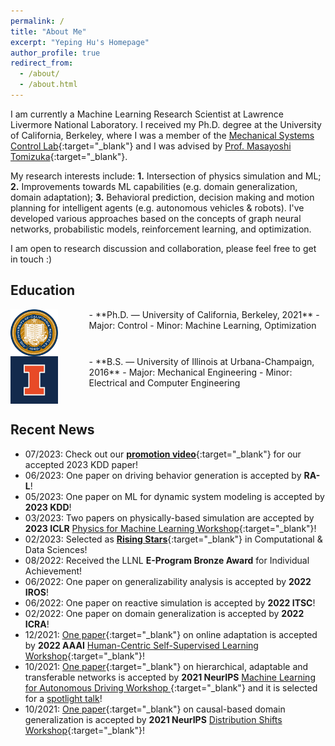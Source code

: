 ```yaml
---
permalink: /
title: "About Me"
excerpt: "Yeping Hu's Homepage"
author_profile: true
redirect_from: 
  - /about/
  - /about.html
---
```


I am currently a Machine Learning Research Scientist at Lawrence Livermore National Laboratory. I received my Ph.D. degree at the University of California, Berkeley, where I was a member of the [Mechanical Systems Control Lab](https://msc.berkeley.edu){:target="_blank"} and I was advised by [Prof. Masayoshi Tomizuka](https://me.berkeley.edu/people/masayoshi-tomizuka/){:target="_blank"}. 

My research interests include: **1.** Intersection of physics simulation and ML; **2.** Improvements towards ML capabilities (e.g. domain generalization, domain adaptation); **3.** Behavioral prediction, decision making and motion planning for intelligent agents (e.g. autonomous vehicles & robots). I've developed various approaches based on the concepts of graph neural networks, probabilistic models, reinforcement learning, and optimization.

I am open to research discussion and collaboration, please feel free to get in touch :)

## Education

<img style="float: left; margin-right: 50px" src="/images/UCB.jpg" width="15%">
- **Ph.D. — University of California, Berkeley, 2021**
  - Major: Control          
  - Minor: Machine Learning, Optimization
  <br clear="left"/>

<img style="float: left; margin-right: 50px;" src="/images/UIUC.jpg" width="15%">
- **B.S. — University of Illinois at Urbana-Champaign, 2016**
  - Major: Mechanical Engineering
  - Minor: Electrical and Computer Engineering
  <br clear="left"/>

## Recent News
- 07/2023: Check out our [**promotion video**](https://youtu.be/R_CKSwgW5lg){:target="_blank"} for our accepted 2023 KDD paper! 
- 06/2023: One paper on driving behavior generation is accepted by **RA-L**!
- 05/2023: One paper on ML for dynamic system modeling is accepted by **2023 KDD**!
- 03/2023: Two papers on physically-based simulation are accepted by **2023 ICLR** [Physics for Machine Learning Workshop](https://physics4ml.github.io/){:target="_blank"}!
- 02/2023: Selected as [**Rising Stars**](https://risingstars.oden.utexas.edu/){:target="_blank"} in Computational & Data Sciences!
- 08/2022: Received the LLNL **E-Program Bronze Award** for Individual Achievement!
- 06/2022: One paper on generalizability analysis is accepted by **2022 IROS**!
- 06/2022: One paper on reactive simulation is accepted by **2022 ITSC**!
- 02/2022: One paper on domain generalization is accepted by **2022  ICRA**!
- 12/2021: [One paper](https://arxiv.org/abs/2112.06129){:target="_blank"} on online adaptation is accepted by **2022 AAAI** [Human-Centric Self-Supervised Learning Workshop](https://hcssl.github.io/AAAI-22/){:target="_blank"}!
- 10/2021: [One paper](https://arxiv.org/pdf/2111.00788){:target="_blank"} on hierarchical, adaptable and transferable networks is accepted by **2021 NeurIPS** [Machine Learning for Autonomous Driving Workshop ](https://ml4ad.github.io/){:target="_blank"} and it is selected for a <u>spotlight talk</u>! 
- 10/2021: [One paper](https://arxiv.org/pdf/2112.02093){:target="_blank"} on causal-based domain generalization is accepted by **2021 NeurIPS** [Distribution Shifts Workshop](https://sites.google.com/view/distshift2021){:target="_blank"}!

